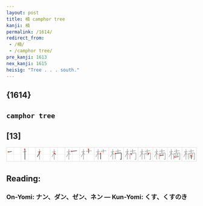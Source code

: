```yaml
---
layout: post
title: 楠 camphor tree
kanji: 楠
permalink: /1614/
redirect_from:
 - /楠/
 - /camphor tree/
pre_kanji: 1613
nex_kanji: 1615
heisig: "Tree . . . south."
---
```


## {1614}

## `camphor tree`

## [13]

<div class="stroke"><img src="../images/E6A5A0.png" /></div>

## Reading:

### On-Yomi: ナン、ダン、ゼン、ネン &mdash; Kun-Yomi: くす、くすのき
